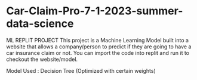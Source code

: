 # Car-Claim-Pro-7-1-2023-summer-data-science
ML 
REPLIT PROJECT
This project is a Machine Learning Model built into a website that allows a company/person to predict if they are going to have a car insurance claim or not.
You can import the code into replit and run it to checkout the website/model. 

Model Used : Decision Tree (Optimized with certain weights)
